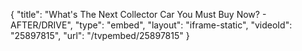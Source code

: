 {
    "title": "What's The Next Collector Car You Must Buy Now? - AFTER\/DRIVE",
    "type": "embed",
    "layout": "iframe-static",
    "videoId": "25897815",
    "url": "\/tvpembed\/25897815"
}